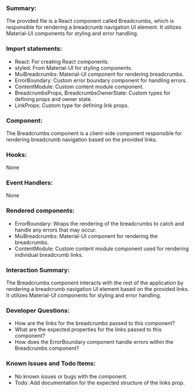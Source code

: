 ### Summary:
The provided file is a React component called Breadcrumbs, which is responsible for rendering a breadcrumb navigation UI element. It utilizes Material-UI components for styling and error handling.

### Import statements:
- React: For creating React components.
- styled: From Material-UI for styling components.
- MuiBreadcrumbs: Material-UI component for rendering breadcrumbs.
- ErrorBoundary: Custom error boundary component for handling errors.
- ContentModule: Custom content module component.
- BreadcrumbsProps, BreadcrumbsOwnerState: Custom types for defining props and owner state.
- LinkProps: Custom type for defining link props.

### Component:
The Breadcrumbs component is a client-side component responsible for rendering breadcrumb navigation based on the provided links.

### Hooks:
None

### Event Handlers:
None

### Rendered components:
- ErrorBoundary: Wraps the rendering of the breadcrumbs to catch and handle any errors that may occur.
- MuiBreadcrumbs: Material-UI component for rendering the breadcrumbs.
- ContentModule: Custom content module component used for rendering individual breadcrumb links.

### Interaction Summary:
The Breadcrumbs component interacts with the rest of the application by rendering a breadcrumb navigation UI element based on the provided links. It utilizes Material-UI components for styling and error handling.

### Developer Questions:
- How are the links for the breadcrumbs passed to this component?
- What are the expected properties for the links passed to this component?
- How does the ErrorBoundary component handle errors within the Breadcrumbs component?

### Known Issues and Todo Items:
- No known issues or bugs with the component.
- Todo: Add documentation for the expected structure of the links prop.